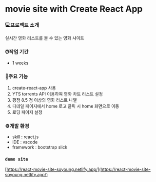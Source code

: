 # movie site with Create React App

### 💻프로젝트 소개
실시간 영화 리스트를 볼 수 있는 영화 사이트

### ⏰작업 기간
- 1 weeks

### 📌주요 기능
1. create-react-app 사용
2. YTS torrents API 이용하여 영화 차트 리스트 설정
3. 평점 8.5 점 이상의 영화 리스트 나열
4. 디테일 페이지에서 home 로고 클릭 시 home 화면으로 이동
5. 로딩 페이지 설정


### ⚙개발 환경
- skill : react.js
- IDE : vscode
- framework : bootstrap slick

### `demo site`
[https://react-movie-site-soyoung.netlify.app/](https://react-movie-site-soyoung.netlify.app/)



